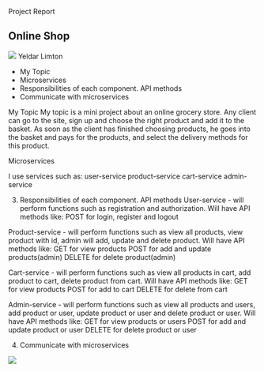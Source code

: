 
Project Report
<h2>Online Shop</h2>
<img src="https://www.monsterinsights.com/wp-content/uploads/2019/11/breathtaking-online-shopping-statistics-you-never-knew.png" />
Yeldar Limton
<ul class="list">
<li>My Topic</li>
<li>Microservices</li>
<li>Responsibilities of each component. API methods</li>
<li>Communicate with microservices</li>
</ul>




















My Topic
My topic is a mini project about an online grocery store. Any client can go to the site, sign up and choose the right product and add it to the basket. As soon as the client has finished choosing products, he goes into the basket and pays for the products, and select the delivery methods for this product.

Microservices

I use services such as:
user-service
product-service 
cart-service
admin-service 



3.   Responsibilities of each component. API methods
User-service - will perform functions such as registration and authorization.
Will have API methods like:
POST for login, register and logout


Product-service - will perform functions such as view all products, view product with id, admin will add, update and delete product.
Will have API methods like:
GET for view products
POST for add and update products(admin)
DELETE for delete product(admin)

Cart-service - will perform functions such as view all products in cart, add product to cart, delete product from cart.
Will have API methods like:
GET for view products
POST for add to cart
DELETE for delete from cart


Admin-service - will perform functions such as view all products and users, add product or user, update product or user and delete product or user.
Will have API methods like:
GET for view products or users
POST for add and update product or user
DELETE for delete product or user



4.   Communicate with microservices
<img src="https://drive.google.com/uc?export=view&id=1opyCbbmet7e7b9OnHDYAwK7wH095hq0i" />
